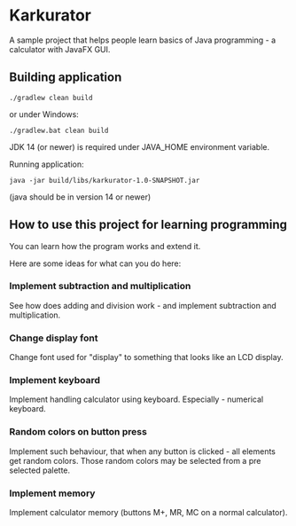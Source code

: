 # Karkurator

A sample project that helps people learn basics of Java programming -
a calculator with JavaFX GUI.

## Building application

```shell script
./gradlew clean build
```

or under Windows:

```shell script
./gradlew.bat clean build
```

JDK 14 (or newer) is required under JAVA_HOME environment variable.

Running application:

```shell script
java -jar build/libs/karkurator-1.0-SNAPSHOT.jar
```
(java should be in version 14 or newer)

## How to use this project for learning programming

You can learn how the program works and extend it.

Here are some ideas for what can you do here:

### Implement subtraction and multiplication

See how does adding and division work - and implement subtraction and multiplication.

### Change display font

Change font used for "display" to something that looks like an LCD display.

### Implement keyboard

Implement handling calculator using keyboard. Especially - numerical keyboard.

### Random colors on button press

Implement such behaviour, that when any button is clicked - all elements get random colors.
Those random colors may be selected from a pre selected palette.

### Implement memory

Implement calculator memory (buttons M+, MR, MC on a normal calculator).
